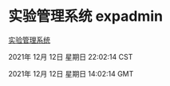 # 实验管理系统 expadmin
[实验管理系统](http://59.174.25.102:56808/expadmin-782313d2-e1b1-4ea7-932e-3a55e6a1a4d0/)

2021年 12月 12日 星期日 22:02:14 CST

2021年 12月 12日 星期日 14:02:14 GMT

